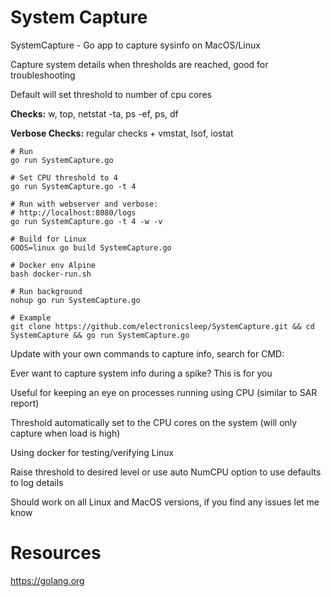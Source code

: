 # System Capture

SystemCapture - Go app to capture sysinfo on MacOS/Linux

Capture system details when thresholds are reached, good for troubleshooting

Default will set threshold to number of cpu cores

**Checks:** w, top, netstat -ta, ps -ef, ps, df

**Verbose Checks:** regular checks + vmstat, lsof, iostat

```
# Run
go run SystemCapture.go

# Set CPU threshold to 4
go run SystemCapture.go -t 4

# Run with webserver and verbose:
# http://localhost:8080/logs
go run SystemCapture.go -t 4 -w -v

# Build for Linux
GOOS=linux go build SystemCapture.go

# Docker env Alpine
bash docker-run.sh

# Run background
nohup go run SystemCapture.go

# Example
git clone https://github.com/electronicsleep/SystemCapture.git && cd SystemCapture && go run SystemCapture.go
```

Update with your own commands to capture info, search for CMD:

Ever want to capture system info during a spike? This is for you

Useful for keeping an eye on processes running using CPU (similar to SAR report)

Threshold automatically set to the CPU cores on the system (will only capture when load is high)

Using docker for testing/verifying Linux

Raise threshold to desired level or use auto NumCPU option to use defaults to log details

Should work on all Linux and MacOS versions, if you find any issues let me know

# Resources

https://golang.org
